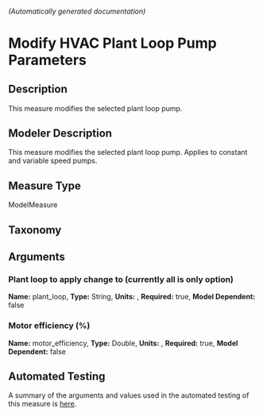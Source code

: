 

###### (Automatically generated documentation)

# Modify HVAC Plant Loop Pump Parameters

## Description
This measure modifies the selected plant loop pump.

## Modeler Description
This measure modifies the selected plant loop pump. Applies to constant and variable speed pumps.

## Measure Type
ModelMeasure

## Taxonomy


## Arguments


### Plant loop to apply change to (currently all is only option)

**Name:** plant_loop,
**Type:** String,
**Units:** ,
**Required:** true,
**Model Dependent:** false

### Motor efficiency (%)

**Name:** motor_efficiency,
**Type:** Double,
**Units:** ,
**Required:** true,
**Model Dependent:** false






## Automated Testing
A summary of the arguments and values used in the automated testing of this measure is [here](./tests/README.md).

